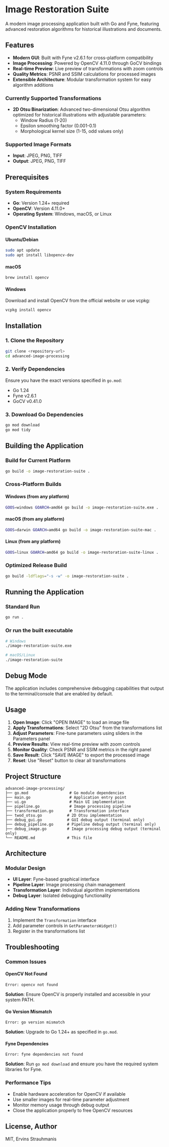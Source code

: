 # Image Restoration Suite

A modern image processing application built with Go and Fyne, featuring advanced restoration algorithms for historical illustrations and documents.

## Features

- **Modern GUI**: Built with Fyne v2.6.1 for cross-platform compatibility
- **Image Processing**: Powered by OpenCV 4.11.0 through GoCV bindings
- **Real-time Preview**: Live preview of transformations with zoom controls
- **Quality Metrics**: PSNR and SSIM calculations for processed images
- **Extensible Architecture**: Modular transformation system for easy algorithm additions

### Currently Supported Transformations

- **2D Otsu Binarization**: Advanced two-dimensional Otsu algorithm optimized for historical illustrations with adjustable parameters:
  - Window Radius (1-20)
  - Epsilon smoothing factor (0.001-0.1)
  - Morphological kernel size (1-15, odd values only)

### Supported Image Formats

- **Input**: JPEG, PNG, TIFF
- **Output**: JPEG, PNG, TIFF

## Prerequisites

### System Requirements

- **Go**: Version 1.24+ required
- **OpenCV**: Version 4.11.0+
- **Operating System**: Windows, macOS, or Linux

### OpenCV Installation

#### Ubuntu/Debian
```bash
sudo apt update
sudo apt install libopencv-dev
```

#### macOS
```bash
brew install opencv
```

#### Windows
Download and install OpenCV from the official website or use vcpkg:
```cmd
vcpkg install opencv
```

## Installation

### 1. Clone the Repository
```bash
git clone <repository-url>
cd advanced-image-processing
```

### 2. Verify Dependencies
Ensure you have the exact versions specified in `go.mod`:
- Go 1.24
- Fyne v2.6.1
- GoCV v0.41.0

### 3. Download Go Dependencies
```bash
go mod download
go mod tidy
```

## Building the Application

### Build for Current Platform
```bash
go build -o image-restoration-suite .
```

### Cross-Platform Builds

#### Windows (from any platform)
```bash
GOOS=windows GOARCH=amd64 go build -o image-restoration-suite.exe .
```

#### macOS (from any platform)
```bash
GOOS=darwin GOARCH=amd64 go build -o image-restoration-suite-mac .
```

#### Linux (from any platform)
```bash
GOOS=linux GOARCH=amd64 go build -o image-restoration-suite-linux .
```

### Optimized Release Build
```bash
go build -ldflags="-s -w" -o image-restoration-suite .
```

## Running the Application

### Standard Run
```bash
go run .
```

### Or run the built executable
```bash
# Windows
./image-restoration-suite.exe

# macOS/Linux
./image-restoration-suite
```

## Debug Mode

The application includes comprehensive debugging capabilities that output to the terminal/console that are enabled by default.

## Usage

1. **Open Image**: Click "OPEN IMAGE" to load an image file
2. **Apply Transformations**: Select "2D Otsu" from the transformations list
3. **Adjust Parameters**: Fine-tune parameters using sliders in the Parameters panel
4. **Preview Results**: View real-time preview with zoom controls
5. **Monitor Quality**: Check PSNR and SSIM metrics in the right panel
6. **Save Result**: Click "SAVE IMAGE" to export the processed image
7. **Reset**: Use "Reset" button to clear all transformations

## Project Structure

```
advanced-image-processing/
├── go.mod                  # Go module dependencies
├── main.go                 # Application entry point
├── ui.go                   # Main UI implementation
├── pipeline.go             # Image processing pipeline
├── transformation.go       # Transformation interface
├── twod_otsu.go           # 2D Otsu implementation
├── debug_gui.go           # GUI debug output (terminal only)
├── debug_pipeline.go      # Pipeline debug output (terminal only)
├── debug_image.go         # Image processing debug output (terminal only)
└── README.md              # This file
```

## Architecture

### Modular Design
- **UI Layer**: Fyne-based graphical interface
- **Pipeline Layer**: Image processing chain management
- **Transformation Layer**: Individual algorithm implementations
- **Debug Layer**: Isolated debugging functionality

### Adding New Transformations
1. Implement the `Transformation` interface
2. Add parameter controls in `GetParametersWidget()`
3. Register in the transformations list

## Troubleshooting

### Common Issues

#### OpenCV Not Found
```
Error: opencv not found
```
**Solution**: Ensure OpenCV is properly installed and accessible in your system PATH.

#### Go Version Mismatch
```
Error: go version mismatch
```
**Solution**: Upgrade to Go 1.24+ as specified in `go.mod`.

#### Fyne Dependencies
```
Error: fyne dependencies not found
```
**Solution**: Run `go mod download` and ensure you have the required system libraries for Fyne.

### Performance Tips

- Enable hardware acceleration for OpenCV if available
- Use smaller images for real-time parameter adjustment
- Monitor memory usage through debug output
- Close the application properly to free OpenCV resources

## License, Author

MIT, Ervins Strauhmanis

